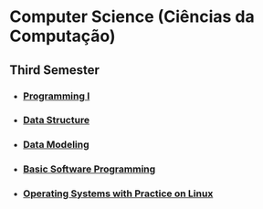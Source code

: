 # Computer Science (Ciências da Computação)

## Third Semester

- ### [Programming I](https://github.com/douglasmatosdev/college_computer_science/tree/master/programming_i)
- ### [Data Structure](https://github.com/douglasmatosdev/college_computer_science/tree/master/data_structure)
- ### [Data Modeling](https://github.com/douglasmatosdev/college_computer_science/tree/master/data_modeling)
- ### [Basic Software Programming](https://github.com/douglasmatosdev/college_computer_science/tree/master/basic_software_programming)
- ### [Operating Systems with Practice on Linux](https://github.com/douglasmatosdev/college_computer_science/tree/master/operating_systems_with_pratice_on_linux)


